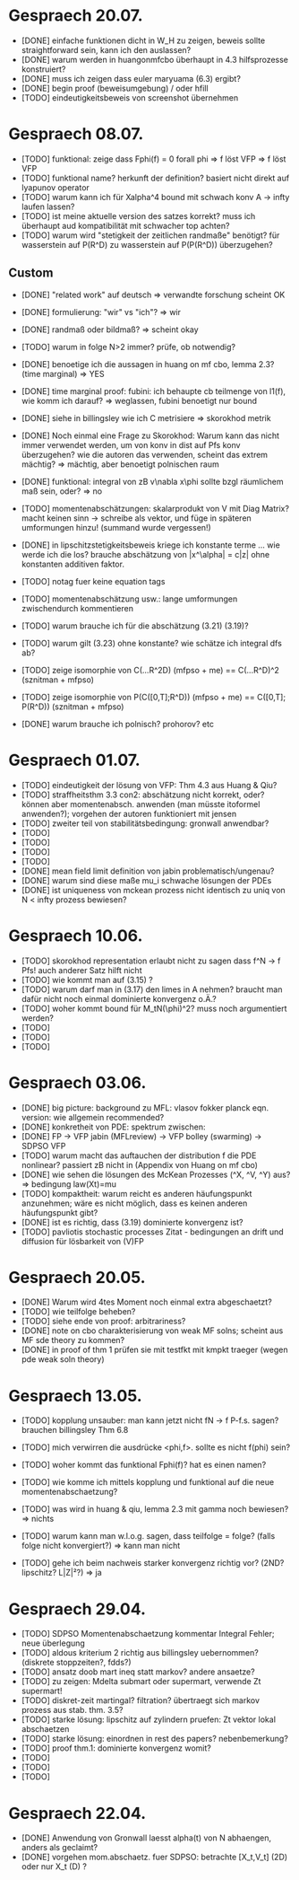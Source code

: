 # Gespraech 20.07.

* [DONE] einfache funktionen dicht in W\_H zu zeigen, beweis sollte straightforward sein, kann ich den auslassen? 
* [DONE] warum werden in huangonmfcbo überhaupt in 4.3 hilfsprozesse konstruiert?
* [DONE] muss ich zeigen dass euler maryuama (6.3) ergibt?
* [DONE] begin proof (beweisumgebung) / oder hfill
* [TODO] eindeutigkeitsbeweis von screenshot übernehmen 

# Gespraech 08.07.

* [TODO] funktional: zeige dass Fphi(f) = 0 forall phi => f löst VFP => f löst VFP
* [TODO] funktional name? herkunft der definition? basiert nicht direkt auf lyapunov operator
* [TODO] warum kann ich für Xalpha^4 bound mit schwach konv A -> infty laufen lassen?
* [TODO] ist meine aktuelle version des satzes korrekt? muss ich überhaupt aud kompatibilität mit schwacher top achten?
* [TODO] warum wird "stetigkeit der zeitlichen randmaße" benötigt? für wasserstein auf P(R^D)  zu wasserstein auf P(P(R^D)) überzugehen?

## Custom
* [DONE] "related work" auf deutsch => verwandte forschung scheint OK
* [DONE] formulierung: "wir" vs "ich"? => wir
* [DONE] randmaß oder bildmaß? => scheint okay
* [TODO] warum in folge N>2 immer? prüfe, ob notwendig?
* [DONE]  benoetige ich die aussagen in huang on mf cbo, lemma 2.3? (time marginal) => YES
* [DONE] time marginal proof: fubini: ich behaupte cb teilmenge von l1(f), wie komm ich darauf? => weglassen, fubini benoetigt nur bound
* [DONE] siehe in billingsley wie ich C metrisiere => skorokhod metrik
* [DONE] Noch einmal eine Frage zu Skorokhod: Warum kann das nicht immer verwendet werden, um von konv in dist auf Pfs konv überzugehen? wie die autoren das verwenden, scheint das extrem mächtig? => mächtig, aber benoetigt polnischen raum
* [DONE] funktional: integral von zB v\nabla x\phi sollte bzgl räumlichem maß sein, oder? => no
* [TODO] momentenabschätzungen: skalarprodukt von V mit Diag Matrix? macht keinen sinn -> schreibe als vektor, und füge in späteren umformungen hinzu! (summand wurde vergessen!)
* [DONE] in lipschitzstetigkeitsbeweis kriege ich konstante terme ... wie werde ich die los? brauche abschätzung von |x^\alpha| = c|z| ohne konstanten additiven faktor.
* [TODO] notag fuer keine equation tags
* [TODO] momentenabschätzung usw.: lange umformungen zwischendurch kommentieren

* [TODO] warum brauche ich für die abschätzung (3.21) (3.19)?
* [TODO] warum gilt (3.23) ohne konstante? wie schätze ich integral dfs ab?
* [TODO] zeige isomorphie von C(...R^2D) (mfpso + me) == C(...R^D)^2 (sznitman + mfpso) 
* [TODO] zeige isomorphie von P(C([0,T];R^D)) (mfpso + me) == C([0,T]; P(R^D)) (sznitman + mfpso) 
* [DONE] warum brauche ich polnisch? prohorov? etc




# Gespraech 01.07.

* [TODO] eindeutigkeit der lösung von VFP: Thm 4.3 aus Huang \& Qiu?
* [TODO] straffheitsthm 3.3 con2: abschätzung nicht korrekt, oder? können aber momentenabsch. anwenden (man müsste itoformel anwenden?); vorgehen der autoren funktioniert mit jensen
* [TODO] zweiter teil von stabilitätsbedingung: gronwall anwendbar?
* [TODO] 
* [TODO]
* [TODO]
* [TODO]
* [DONE] mean field limit definition von jabin problematisch/ungenau?
* [DONE] warum sind diese maße mu\_i schwache lösungen der PDEs
* [DONE] ist uniqueness von mckean prozess nicht identisch zu uniq von N < infty prozess bewiesen?


# Gespraech 10.06. 
* [TODO] skorokhod representation erlaubt nicht zu sagen dass f^N -> f Pfs! auch anderer Satz hilft nicht
* [TODO] wie kommt man auf (3.15) ? 
* [TODO] warum darf man in (3.17) den limes in A nehmen? braucht man dafür nicht noch einmal dominierte konvergenz o.Ä.?
* [TODO] woher kommt bound für M\_tN(\\phi)^2? muss noch argumentiert werden?
* [TODO]
* [TODO]
* [TODO]

# Gespraech 03.06.
* [DONE] big picture: background zu MFL: vlasov fokker planck eqn. version: wie allgemein recommended?
* [DONE] konkretheit von PDE: spektrum zwischen: 
* [DONE] FP -> VFP jabin (MFLreview) -> VFP bolley (swarming) -> SDPSO VFP
* [TODO] warum macht das auftauchen der distribution f die PDE nonlinear? passiert zB nicht in (Appendix von Huang on mf cbo)
* [DONE] wie sehen die lösungen des McKean Prozesses (^X, ^V, ^Y) aus? => bedingung law(Xt)=mu
* [TODO] kompaktheit: warum reicht es anderen häufungspunkt anzunehmen; wäre es nicht möglich, dass es keinen anderen häufungspunkt gibt?
* [DONE] ist es richtig, dass (3.19) dominierte konvergenz ist?
* [TODO] pavliotis stochastic processes Zitat - bedingungen an drift und diffusion für lösbarkeit von (V)FP


# Gespraech 20.05.

* [DONE] Warum wird 4tes Moment noch einmal extra abgeschaetzt?
* [TODO] wie teilfolge beheben?
* [TODO] siehe ende von proof: arbitrariness?
* [DONE] note on cbo charakterisierung von weak MF solns; scheint aus MF sde theory zu kommen?
* [DONE] in proof of thm 1 prüfen sie mit testfkt mit kmpkt traeger (wegen pde weak soln theory)

# Gespraech 13.05. 

* [TODO] kopplung unsauber: man kann jetzt nicht fN -> f P-f.s. sagen? brauchen billingsley Thm 6.8
* [TODO] mich verwirren die ausdrücke <phi,f>. sollte es nicht f(phi) sein?
* [TODO] woher kommt das funktional Fphi(f)? hat es einen namen?
* [TODO] wie komme ich mittels kopplung und funktional auf die neue momentenabschaetzung? 

* [TODO] was wird in huang & qiu, lemma 2.3 mit gamma noch bewiesen? => nichts
* [TODO] warum kann man w.l.o.g. sagen, dass teilfolge = folge? (falls folge nicht konvergiert?) => kann man nicht

* [TODO] gehe ich beim nachweis starker konvergenz richtig vor? (2ND? lipschitz? L|Z|²?) => ja

# Gespraech 29.04.

* [TODO] SDPSO Momentenabschaetzung kommentar Integral Fehler; neue überlegung
* [TODO] aldous kriterium 2 richtig aus billingsley uebernommen? (diskrete stoppzeiten?, fdds?)
* [TODO] ansatz doob mart ineq statt markov? andere ansaetze?
* [TODO] zu zeigen: Mdelta submart oder supermart, verwende Zt supermart!
* [TODO] diskret-zeit martingal? filtration? übertraegt sich markov prozess aus stab. thm. 3.5?
* [TODO] starke lösung: lipschitz auf zylindern pruefen: Zt vektor lokal abschaetzen
* [TODO] starke lösung: einordnen in rest des papers? nebenbemerkung?
* [TODO] proof thm.1: dominierte konvergenz womit?
* [TODO]
* [TODO]
* [TODO]


# Gespraech 22.04.
* [DONE] Anwendung von Gronwall laesst alpha(t) von N abhaengen, anders als geclaimt?
* [DONE] vorgehen mom.abschaetz. fuer SDPSO: betrachte [X\_t,V\_t] (2D) oder nur X\_t (D) ?
